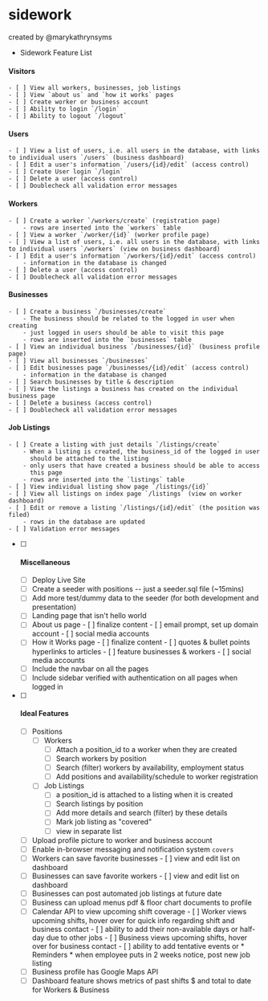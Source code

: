 # sidework 
created by @marykathrynsyms



* Sidework Feature List
#### Visitors
    - [ ] View all workers, businesses, job listings
    - [ ] View `about us` and `how it works` pages
    - [ ] Create worker or business account
    - [ ] Ability to login `/login`
    - [ ] Ability to logout `/logout`
#### Users
    - [ ] View a list of users, i.e. all users in the database, with links to individual users `/users` (business dashboard)
    - [ ] Edit a user's information `/users/{id}/edit` (access control)
    - [ ] Create User login `/login`
    - [ ] Delete a user (access control)
    - [ ] Doublecheck all validation error messages
#### Workers
    - [ ] Create a worker `/workers/create` (registration page)
        - rows are inserted into the `workers` table
    - [ ] View a worker `/worker/{id}` (worker profile page)
    - [ ] View a list of users, i.e. all users in the database, with links to individual users `/workers` (view on business dashboard)
    - [ ] Edit a user's information `/workers/{id}/edit` (access control)
        - information in the database is changed
    - [ ] Delete a user (access control)    
    - [ ] Doublecheck all validation error messages
#### Businesses
    - [ ] Create a business `/businesses/create`
        - The business should be related to the logged in user when creating
        - just logged in users should be able to visit this page
        - rows are inserted into the `businesses` table
    - [ ] View an individual business `/businesses/{id}` (business profile page)
    - [ ] View all businesses `/businesses`
    - [ ] Edit businesses page `/businesses/{id}/edit` (access control)
        - information in the database is changed
    - [ ] Search businesses by title & description
    - [ ] View the listings a business has created on the individual business page
    - [ ] Delete a business (access control)
    - [ ] Doublecheck all validation error messages
#### Job Listings
    - [ ] Create a listing with just details `/listings/create`
        - When a listing is created, the business_id of the logged in user
          should be attached to the listing
        - only users that have created a business should be able to access
          this page
        - rows are inserted into the `listings` table
    - [ ] View individual listing show page `/listings/{id}`
    - [ ] View all listings on index page `/listings` (view on worker dashboard)
    - [ ] Edit or remove a listing `/listings/{id}/edit` (the position was filed)
        - rows in the database are updated
    - [ ] Validation error messages
- [ ] #### Miscellaneous
    - [ ] Deploy Live Site
    - [ ] Create a seeder with positions -- just a seeder.sql file (~15mins)
    - [ ] Add more test/dummy data to the seeder (for both development and presentation)
    - [ ] Landing page that isn't hello world
    - [ ] About us page 
            - [ ] finalize content
            - [ ] email prompt, set up domain account
            - [ ] social media accounts
    - [ ] How it Works page
            - [ ] finalize content
            - [ ] quotes & bullet points hyperlinks to articles
            - [ ] feature businesses & workers
            - [ ] social media accounts 
    - [ ] Include the navbar on all the pages
    - [ ] Include sidebar verified with authentication on all pages when logged in 
- [ ] #### Ideal Features
    - [ ] Positions
        - [ ] Workers
            - [ ] Attach a position_id to a worker when they are created
            - [ ] Search workers by position 
            - [ ] Search (filter) workers by availability, employment status
            - [ ] Add positions and availability/schedule to worker registration
        - [ ] Job Listings
            - [ ] a position_id is attached to a listing when it is created
            - [ ] Search listings by position
            - [ ] Add more details and search (filter) by these details
            - [ ] Mark job listing as "covered"
             - [ ] view in separate list
    - [ ] Upload profile picture to worker and business account
    - [ ] Enable in-browser messaging and notification system `covers`
    - [ ] Workers can save favorite businesses
            - [ ] view and edit list on dashboard
    - [ ] Businesses can save favorite workers
            - [ ] view and edit list on dashboard
    - [ ] Businesses can post automated job listings at future date
    - [ ] Business can upload menus pdf & floor chart documents to profile
    - [ ] Calendar API to view upcoming shift coverage
            - [ ] Worker views upcoming shifts, hover over for quick info regarding shift and business contact
                - [ ] ability to add their non-available days or half-day due to other jobs
            - [ ] Business views upcoming shifts, hover over for business contact
                - [ ] ability to add tentative events or * Reminders * when employee puts in 2 weeks notice, post new job listing  
    - [ ] Business profile has Google Maps API                      
    - [ ] Dashboard feature shows metrics of past shifts $ and total to date for Workers & Business